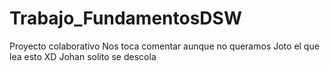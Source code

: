 # Trabajo_FundamentosDSW
Proyecto colaborativo
Nos toca comentar aunque no queramos
Joto el que lea esto XD
Johan solito se descola

